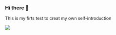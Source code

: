 ### Hi there 👋
This is my firts test to creat my own self-introduction

<img src="https://img.shields.io/badge/Android-3DDC84?style=flat-square&logo=Android&logoColor=white"/>
<!--
**DaJoungKim/DajoungKim** is a ✨ _special_ ✨ repository because its `README.md` (this file) appears on your GitHub profile.

Here are some ideas to get you started:

- 🔭 I’m currently working on ...
- 🌱 I’m currently learning ...
- 👯 I’m looking to collaborate on ...
- 🤔 I’m looking for help with ...
- 💬 Ask me about ...
- 📫 How to reach me: ...
- 😄 Pronouns: ...
- ⚡ Fun fact: ...
-->
